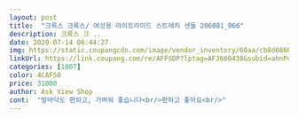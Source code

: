 ```yaml
---
layout: post 
title:  "크록스 크록스/ 여성용 라이트라이드 스트레치 샌들 206081_066" 
description: 크록스 크 ..
date: 2020-07-14 06:44:27 
img: https://static.coupangcdn.com/image/vendor_inventory/60aa/cb8d686bc64e95aab305c20c6f5860a46944417a87dac4de839ea6bc5f49.jpg 
linkUrl: https://link.coupang.com/re/AFFSDP?lptag=AF3600438&subid=ahnPublicAsk&pageKey=1413511593&itemId=2450157934&vendorItemId=70443822474&traceid=V0-113-16655f7650194e4e 
categories: [1007] 
color: 4CAF50 
price: 31800 
author: Ask View Shop 
cont:  "발바닥도 편하고, 가벼워 좋습니다<br/>편하고 좋아요<br/>" 
---
```

